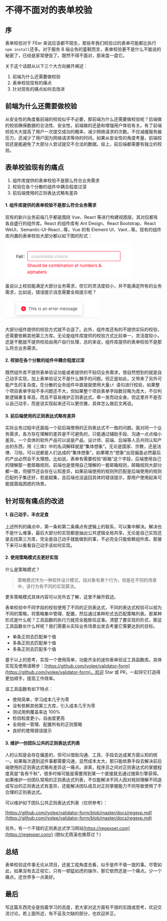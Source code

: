 # 不得不面对的表单校验

## 序

表单校验对于 FEer 来说应该都不陌生，那些年我们校验过的表单可能都比执行```npm install```还多。对于服务 B 端业务的童鞋而言，表单校验更不是什么不能说的秘密了，已经是家常便饭了。既然不得不面对，那来盘一盘它。

关于这个话题从以下三个大方向展开阐述：
1. 前端为什么还需要做校验
2. 表单校验现有的痛点
3. 针对现有的痛点如何去改进

## 前端为什么还需要做校验
从安全性的角度看前端的校验似乎不必要，那前端为什么还需要做校验呢？后端做的校验确保数据的合法性、安全性，前端做的还是和增强用户体验有关。有了前端校验大大提高了用户一次提交成功的概率，减少网络请求的次数。不仅减缓服务器压力，还减少了用户因为网络请求等待的时间。如果从安全性的角度考量，前端校验还是能避免了大部分人尝试提交不合法的数据。综上，前后端都需要有独立的校验。

## 表单校验现有的痛点
1. 组件库提供的表单校验不是那么符合业务需求
2. 校验在各个分散的组件中耦合程度过深
3. 前后端使用的正则表达式略有差异

#### 1. 组件库提供的表单校验不是那么符合业务需求
现有的新兴业务前端几乎都是围绕 Vue、React 等进行构建视图层，其对应都有各自盛行的组件库。React 的组件库有 Ant Design、React Bootstrap、React WeUI、Semantic-UI-React...等，Vue 的有 Element UI、Vant...等。现有的组件库内置的表单校验大部分都以如下图的形式：  

![form check style](./images/image1-form.png)  

虽说以上校验能满足大部分业务需求，但它的灵活度较小，并不能满足所有的业务需求，比如说，错误提示消息需要全局提示呢？  

![check message](./images/image2-check-message.png)  

大部分组件提供的校验方式就不合适了。此外，组件库还有的不提供实际的校验，还需要依赖其他第三方库。无论是组件库提供的校验方式比较单一，灵活度较小，还是干脆就不提供校验由用户自行处理，总的来说，组件库提供的表单校验不是那么符合业务需求。

#### 2. 校验在各个分散的组件中耦合程度过深
既然组件库不提供表单验证功能或者提供的不贴切业务需求，很自然想到的就是自己动手实现，加上表单验证又不是什么棘手的问题。但正是如此，又带来了另外可能产生的复杂度。在分散的业务组件中直接就使用大量```if ```语句进行校验，如果整个项目表单字段不多问题还不大，但如果整个项目表单字段数目略为庞大，不仅判断逻辑重复率高，而且不容易维护正则表达式，牵一发而动全身。但这里并不是否认自己动手，而是说实现起来还可以更优雅，具体怎么做后文再说。

#### 3. 前后端使用的正则表达式略有差异
实际业务过程中还面临一个前后端使用的正则表达式不一致的问题。面对同一个业务需求，各方存在理解的差异是不可避免的，只能通过辅助手段、沟通一点点缩小差异。一个具体的软件产品可以说是产品、设计师、前端、后端等人员共同认知产出的东西，用《三体》中的名词解释就是“集体想象”。⽆论是国家、宗教，还是法律、习俗，可以说都是⼈们达成的“集体想象”。如果哪方“想象”出现偏差必然最后的产出必然会不太理想。比如说，表单有需要校验“邮箱”这个字段，后端使用自己的理解那一套邮箱规则，前端也是使用自己理解的一套邮箱规则，邮箱规则大部分都一致，但细节还会存在认知差异，如果前端使用的规则所匹配是后端使用的规则匹配的子集还好，若是超集，且后端也没返回具体的错误提示，那用户使用起来可能就面临困惑的场景。

## 针对现有痛点的改进

#### 1. 自己动手，丰衣足食
上述所列的痛点中，第一条和第二条痛点有逻辑上的联系，可以集中解决。解决也不是什么难事，最后大部分的实现都是抽出公共逻辑全局共享。无论是自己实现还是去找第三方库，完全是自己动手就能做到的事，不必完全只能依赖组件库。那接下来可以看看自己动手该如何实现。

#### 2. 使用策略模式去更好实现
什么是策略模式？
> 策略模式作为一种软件设计模式，指对象有某个行为，但是在不同的场景中，该行为有不同的实现算法。

更多策略模式具体内容可以另外去了解，这里不展开叙述。

表单校验中不同字段的校验使用了不同的正则表达式，不同的表达式校验可以视为不同的策略，将策略集中管理、配置，然后通过某种形式去匹配策略列表。那某种形式是什么呢？工具函数的执行力就完全能胜任这事。清楚了要实现的形式，那这工具函数长什么样呢？我们需要从实际业务场景出发去考量它需要达到的目标。

- 单条正则去匹配单个值
- 多条正则去匹配单个值
- 多条正则去匹配多个值

基于以上的思考，实现一个使用简单，功能齐全的迷你表单验证工具函数库。具体实现及使用请移步：[https://github.com/iyolee/validator-form](https://github.com/iyolee/validator-form)，欢迎 Star 或 PR，一起将它打造得更加顺手，提高工作效率。

该工具函数有如下特点：
- 使用简单，学习成本几乎为零
- 没有依赖其他第三方库，引入成本几乎为零
- 测试用例覆盖率达 100%
- 检验粒度更小，自由度更高
- 全局统一管理、配置所有的正则策略
- 良好的使用错误提示

#### 3. 维护一份团队公共的正则表达式列表
人的认知是会存在偏差的，但可以借助沟通、工具、手段去达成某方面认知的统一。如果每次遇到这件事都需要沟通，显然成本太大，那只能依靠手段去解决前后端使用的正则表达式略有差异这一痛点。讲真，程序员之间对正则表达式的掌握程度真是“各有千秋”，很多时候可能是需要用到某一个直接就去通过搜索引擎获得。如果维护一份团队常用的正则表达式列表，不仅能解决不同人因对规则理解不同造成写出的正则表达式有差异，还能解决团队成员对正则掌握能力不同导致使用了不合理的正则表达式。

可以维护如下团队公共正则表达式列表（仅供参考）：

[https://github.com/iyolee/validator-form/blob/master/docs/regexp.md](https://github.com/iyolee/validator-form/blob/master/docs/regexp.md)

另外，有一个不错的正则表达式学习网站[https://regexper.com](https://regexper.com/) (貌似尤雨溪也推荐过？)

## 总结
表单校验这件事无论从项目，还是工程角度去看，似乎是件不值一提的事。尽管如此，如果没有去正视它，只有一顿猛如虎的操作，那它依然还是一个痛点。少一个痛点，还世界多一点美好。

## 最后
写这篇东西完全是抱着学习的态度，若大家对这方面有不错的实践或思考，欢迎交流讨论。若上面所述，有不妥及欠缺的部分，也欢迎斧正。
